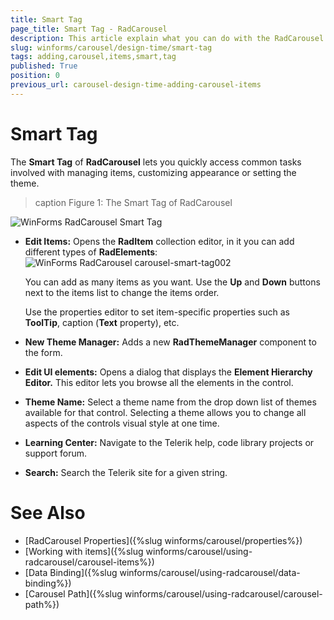 ```yaml
---
title: Smart Tag
page_title: Smart Tag - RadCarousel
description: This article explain what you can do with the RadCarousel smart tag. 
slug: winforms/carousel/design-time/smart-tag
tags: adding,carousel,items,smart,tag
published: True
position: 0
previous_url: carousel-design-time-adding-carousel-items
---
```


# Smart Tag

The __Smart Tag__ of __RadCarousel__ lets you quickly access common tasks involved with managing items, customizing appearance or setting the theme.

>caption Figure 1: The Smart Tag of RadCarousel

![WinForms RadCarousel Smart Tag](images/carousel-smart-tag001.png)

* __Edit Items:__ Opens the __RadItem__ collection editor, in it you can add different types of __RadElements__: 
    ![WinForms RadCarousel carousel-smart-tag002](images/carousel-smart-tag002.png)

    You can add as many items as you want. Use the __Up__ and __Down__ buttons next to the items list to change the items order. 

    Use the properties editor to set item-specific properties such as __ToolTip__, caption (__Text__ property), etc.

* __New Theme Manager:__ Adds a new __RadThemeManager__ component to the form.

* __Edit UI elements:__ Opens a dialog that displays the __Element Hierarchy Editor.__ This editor lets you browse all the elements in the control.

* __Theme Name:__ Select a theme name from the drop down list of themes available for that control. Selecting a theme allows you to change all aspects of the controls visual style at one time.

* __Learning Center:__ Navigate to the Telerik help, code library projects or support forum.

* __Search:__ Search the Telerik site for a given string.


# See Also

 * [RadCarousel Properties]({%slug winforms/carousel/properties%})
 * [Working with items]({%slug  winforms/carousel/using-radcarousel/carousel-items%})
 * [Data Binding]({%slug winforms/carousel/using-radcarousel/data-binding%})
 * [Carousel Path]({%slug winforms/carousel/using-radcarousel/carousel-path%})
